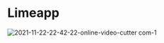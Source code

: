 # Limeapp

![2021-11-22-22-42-22-_online-video-cutter com_-_1_](https://user-images.githubusercontent.com/34168255/142942228-94d8cea1-fbbc-4aa2-8d17-835c2ef1556b.gif)
